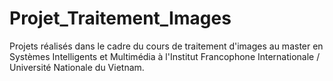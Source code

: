 # Projet_Traitement_Images
Projets réalisés dans le cadre du cours de traitement d'images au master en Systèmes Intelligents et Multimédia à l'Institut Francophone Internationale / Université Nationale du Vietnam.
